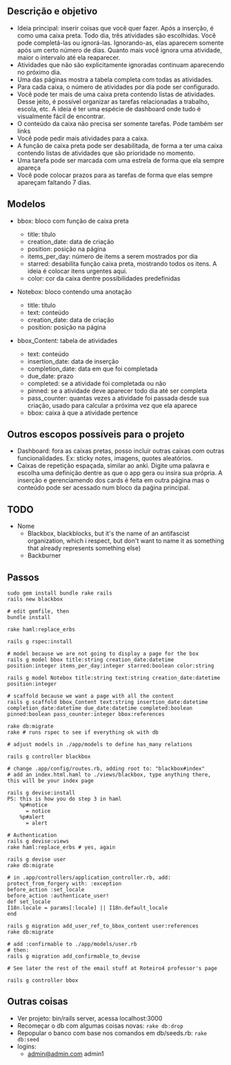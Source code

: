 ## Descrição e objetivo

- Ideia principal: inserir coisas que você quer fazer. Após a inserção, é como uma caixa preta. Todo dia, três atividades são escolhidas. Você pode completá-las ou ignorá-las. Ignorando-as, elas aparecem somente após um certo número de dias. Quanto mais você ignora uma atividade, maior o intervalo até ela reaparecer.
- Atividades que não são explicitamente ignoradas continuam aparecendo no próximo dia.
- Uma das páginas mostra a tabela completa com todas as atividades.
- Para cada caixa, o número de atividades por dia pode ser configurado.
- Você pode ter mais de uma caixa preta contendo listas de atividades. Desse jeito, é possível organizar as tarefas relacionadas a trabalho, escola, etc. A ideia é ter uma espécie de dashboard onde tudo é visualmente fácil de encontrar.
- O conteúdo da caixa não precisa ser somente tarefas. Pode também ser links
- Você pode pedir mais atividades para a caixa.
- A função de caixa preta pode ser desabilitada, de forma a ter uma caixa contendo listas de atividades que são prioridade no momento.
- Uma tarefa pode ser marcada com uma estrela de forma que ela sempre apareça
- Você pode colocar prazos para as tarefas de forma que elas sempre apareçam faltando 7 dias.

## Modelos

- bbox: bloco com função de caixa preta
  - title: título
  - creation_date: data de criação
  - position: posição na página
  - items_per_day: número de items a serem mostrados por dia
  - starred: desabilita função caixa preta, mostrando todos os itens. A ideia é colocar itens urgentes aqui.
  - color: cor da caixa dentre possibilidades predefinidas

- Notebox: bloco contendo uma anotação
  - title: título
  - text: conteúdo
  - creation_date: data de criação
  - position: posição na página
 
- bbox_Content: tabela de atividades
  - text: conteúdo
  - insertion_date: data de inserção
  - completion_date: data em que foi completada
  - due_date: prazo
  - completed: se a atividade foi completada ou não
  - pinned: se a atividade deve aparecer todo dia até ser completa
  - pass_counter: quantas vezes a atividade foi passada desde sua criação, usado para calcular a próxima vez que ela aparece
  - bbox: caixa à que a atividade pertence

## Outros escopos possíveis para o projeto

- Dashboard: fora as caixas pretas, posso incluir outras caixas com outras funcionalidades. Ex: sticky notes, imagens, quotes aleatórios.
- Caixas de repetição espaçada, similar ao anki. Digite uma palavra e escolha uma definição dentre as que o app gera ou insira sua própria. A inserção e gerenciamendo dos cards é feita em outra página mas o conteúdo pode ser acessado num bloco da paǵina principal.


## TODO

- Nome
    - Blackbox, blackblocks, but it's the name of an antifascist organization, which i respect, but don't want to name it as something that already represents something else)
    - Backburner


## Passos

```
sudo gem install bundle rake rails
rails new blackbox

# edit gemfile, then
bundle install

rake haml:replace_erbs

rails g rspec:install

# model because we are not going to display a page for the box
rails g model bbox title:string creation_date:datetime position:integer items_per_day:integer starred:boolean color:string

rails g model Notebox title:string text:string creation_date:datetime position:integer

# scaffold because we want a page with all the content
rails g scaffold bbox_Content text:string insertion_date:datetime completion_date:datetime due_date:datetime completed:boolean pinned:boolean pass_counter:integer bbox:references

rake db:migrate
rake # runs rspec to see if everything ok with db

# adjust models in ./app/models to define has_many relations

rails g controller blackbox

# change .app/config/routes.rb, adding root to: "blackbox#index"
# add an index.html.haml to ./views/blackbox, type anything there, this will be your index page

rails g devise:install
PS: this is how you do step 3 in haml
    %p#notice
      = notice
    %p#alert
      = alert

# Authentication
rails g devise:views
rake haml:replace_erbs # yes, again

rails g devise user
rake db:migrate

# in .app/controllers/application_controller.rb, add:
protect_from_forgery with: :exception
before_action :set_locale
before_action :authenticate_user!
def set_locale
I18n.locale = params[:locale] || I18n.default_locale
end

rails g migration add_user_ref_to_bbox_content user:references
rake db:migrate

# add :confirmable to ./app/models/user.rb
# then:
rails g migration add_confirmable_to_devise

# See later the rest of the email stuff at Roteiro4 professor's page

rails g controller bbox

``` 

## Outras coisas

- Ver projeto: bin/rails server, acessa localhost:3000
- Recomeçar o db com algumas coisas novas: `rake db:drop`
- Repopular o banco com base nos comandos em db/seeds.rb: `rake db:seed`
- logins:
  - admin@admin.com admin1